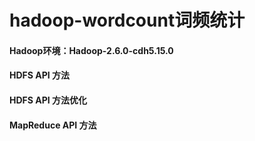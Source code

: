 # hadoop-wordcount词频统计

#### Hadoop环境：Hadoop-2.6.0-cdh5.15.0

#### HDFS API 方法

#### HDFS API 方法优化

#### MapReduce API 方法
